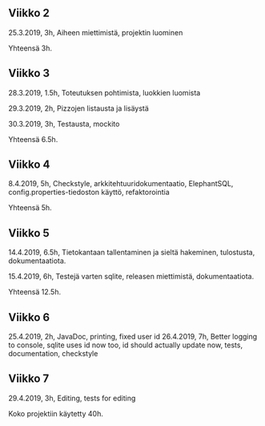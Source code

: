 ## Viikko 2

25.3.2019, 3h, Aiheen miettimistä, projektin luominen

Yhteensä 3h.

## Viikko 3

28.3.2019, 1.5h, Toteutuksen pohtimista, luokkien luomista

29.3.2019, 2h, Pizzojen listausta ja lisäystä

30.3.2019, 3h, Testausta, mockito

Yhteensä 6.5h.

## Viikko 4

8.4.2019, 5h, Checkstyle, arkkitehtuuridokumentaatio, ElephantSQL, config.properties-tiedoston käyttö, refaktorointia

Yhteensä 5h.

## Viikko 5

14.4.2019, 6.5h, Tietokantaan tallentaminen ja sieltä hakeminen, tulostusta, dokumentaatiota.

15.4.2019, 6h, Testejä varten sqlite, releasen miettimistä, dokumentaatiota.

Yhteensä 12.5h.

## Viikko 6

25.4.2019, 2h, JavaDoc, printing, fixed user id
26.4.2019, 7h, Better logging to console, sqlite uses id now too, id should actually update now, tests, documentation, checkstyle

## Viikko 7

29.4.2019, 3h, Editing, tests for editing

Koko projektiin käytetty 40h.
